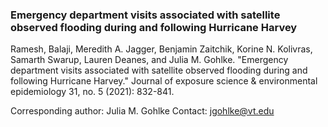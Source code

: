 ### Emergency department visits associated with satellite observed flooding during and following Hurricane Harvey
Ramesh, Balaji, Meredith A. Jagger, Benjamin Zaitchik, Korine N. Kolivras, Samarth Swarup, Lauren Deanes, and Julia M. Gohlke. "Emergency department visits associated with satellite observed flooding during and following Hurricane Harvey." Journal of exposure science & environmental epidemiology 31, no. 5 (2021): 832-841.

Corresponding author: Julia M. Gohlke
Contact: jgohlke@vt.edu
